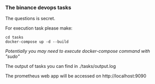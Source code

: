 ### The binance devops tasks

The questions is secret. 

For execution task please make:

    cd tasks
    docker-compose up -d --build

_Potentially you may need to execute docker-compose command with "sudo"_

The output of tasks you can find in ./tasks/output.log

The prometheus web app will be accessed on http://localhost:9090 